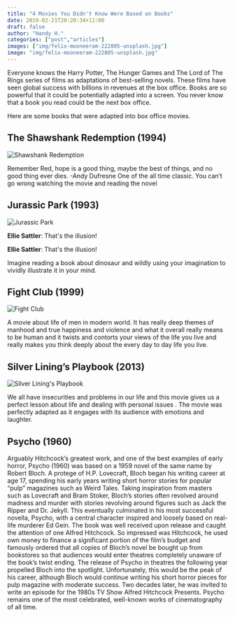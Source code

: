 ```yaml
---
title: "4 Movies You Didn't Know Were Based on Books"
date: 2019-02-21T20:20:34+11:00
draft: false
author: "Handy H."
categories: ["post","articles"]
images: ["img/felix-mooneeram-222805-unsplash.jpg"]
image: "img/felix-mooneeram-222805-unsplash.jpg"
---
```


Everyone knows the Harry Potter, The Hunger Games and The Lord of The Rings series of films as adaptations of best-selling novels. These films have seen global success with billions in revenues at the box office.
Books are so powerful that it could be potentially adapted into a screen. You never know that a book you read could be the next box office.

Here are some books that were adapted into box office movies.

## The Shawshank Redemption (1994)

![Shawshank Redemption](/inline/shawshank.gif)

Remember Red, hope is a good thing, maybe the best of things, and no good thing ever dies. -Andy Dufresne
One of the all time classic. You can’t go wrong watching the movie and reading the novel

## Jurassic Park (1993)

![Jurassic Park](/inline/jurrasicpark.gif)

**Ellie Sattler**: That's the illusion!

**Ellie Sattler**: That's the illusion!

Imagine reading a book about dinosaur and wildly using your imagination to vividly illustrate it in your mind.

## Fight Club (1999)

![Fight Club](/inline/fightclub.gif)

A  movie about life of men in modern world.  It has really deep themes of manhood and true happiness and violence and what it overall really means to be human and it twists and contorts your views of the life you live and really makes you think deeply about the every day to day life you live.

## Silver Lining’s Playbook (2013)

![Silver Lining's Playbook](/inline/silverlining.gif)

We all have insecurities and problems in our life and this movie gives us a perfect lesson about life and dealing with personal issues . The movie was perfectly adapted as it engages with its audience with emotions and laughter.

## Psycho (1960)

Arguably Hitchcock’s greatest work, and one of the best examples of early horror, Psycho (1960) was based on a 1959 novel of the same name by Robert Bloch. A protege of H.P. Lovecraft, Bloch began his writing career at age 17, spending his early years writing short horror stories for popular “pulp” magazines such as Weird Tales. Taking inspiration from masters such as Lovecraft and Bram Stoker, Bloch’s stories often revolved around madness and murder with stories revolving around figures such as Jack the Ripper and Dr. Jekyll. This eventually culminated in his most successful novella, Psycho, with a central character inspired and loosely based on real-life murderer Ed Gein. The book was well received upon release and caught the attention of one Alfred Hitchcock.
So impressed was Hitchcock, he used own money to finance a significant portion of the film’s budget and famously ordered that all copies of Bloch’s novel be bought up from bookstores so that audiences would enter theatres completely unaware of the book’s twist ending.
The release of Psycho in theatres the following year propelled Bloch into the spotlight. Unfortunately, this would be the peak of his career, although Bloch would continue writing his short horror pieces for pulp magazine with moderate success. Two decades later, he was invited to write an episode for the 1980s TV Show Alfred Hitchcock Presents.
Psycho remains one of the most celebrated, well-known works of cinematography of all time.
